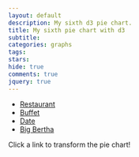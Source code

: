 ```yaml
---
layout: default
description: My sixth d3 pie chart.
title: My sixth pie chart with d3
subtitle:
categories: graphs
tags:
stars:
hide: true
comments: true
jquery: true
---
```


<style>

svg {
    -webkit-animation: rotation 6s infinite linear;
}

@-webkit-keyframes rotation {
    from {-webkit-transform: rotate(0deg);}
    to   {-webkit-transform: rotate(359deg);}
}

</style>

<div id="sixth-pie"></div>



<ul id="options" class="no-bullets">
    <li><a href="#restaurant">Restaurant</a> </li>
    <li><a href="#buffet">Buffet</a> </li>
    <li><a href="#date">Date</a> </li>
    <li><a href="#bigBertha">Big Bertha</a> </li>
</ul>

Click a link to transform the pie chart!

<script src='{{ site.url }}/js/my-sixth-pie-chart.js'> </script>